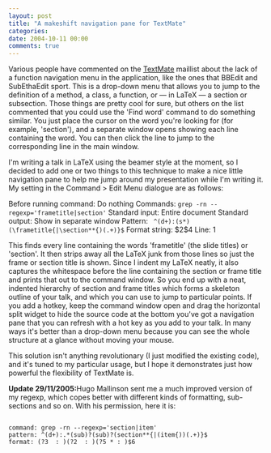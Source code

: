 ```yaml
---
layout: post
title: "A makeshift navigation pane for TextMate"
categories:
date: 2004-10-11 00:00
comments: true
---
```


<p>Various people have commented on the <a href="http://macromates.com/">TextMate</a> maillist about the lack of a function navigation menu in the application, like the ones that BBEdit and SubEthaEdit sport. This is a drop-down menu that allows you to jump to the definition of a method, a class, a function, or &mdash; in LaTeX &mdash; a section or subsection. Those things are pretty cool for sure, but others on the list commented that you could use the 'Find word' command to do something similar. You just place the cursor on the word you're looking for (for example, 'section'), and a separate window opens showing each line containing the word. You can then click the line to jump to the corresponding line in the main window.</p>

<p>I'm writing a talk in LaTeX using the beamer style at the moment, so I decided to add one or two things to this technique to make a nice little navigation pane to help me jump around my presentation while I'm writing it. My setting in the Command > Edit Menu dialogue are as follows:</p>

<p>Before running command: Do nothing
Commands: <code>grep -rn --regexp='frametitle|section'</code>
Standard input: Entire document
Standard output: Show in separate window
Pattern: <code> ^(d+):(s*)(\frametitle{|\section**{)(.+)}$</code>
Format string: $2$4
Line: 1</p>

<p>This finds every line containing the words 'frametitle' (the slide titles) or 'section'. It then strips away all the LaTeX junk from those lines so just the frame or section title is shown. Since I indent my LaTeX neatly, it also captures the whitespace before the line containing the section or frame title and prints that out to the command window. So you end up with a neat, indented hierarchy of section and frame titles which forms a skeleton outline of your talk, and which you can use to jump to particular points. If you add a hotkey, keep the command window open and drag the horizontal split widget to hide the source code at the bottom you've got a navigation pane that you can refresh with a hot key as you add to your talk. In many ways it's better than a drop-down menu because you can see the whole structure at a glance without moving your mouse.</p>

<p>This solution isn't anything revolutionary (I just modified the existing code), and it's tuned to my particular usage, but I hope it demonstrates just how powerful the flexibility of TextMate is.</p>

<p><strong>Update 29/11/2005:</strong>Hugo Mallinson sent me a much improved version of my regexp, which copes better with different kinds of formatting, sub-sections and so on. With his permission, here it is:

<pre>
<code>
command: grep -rn --regexp='section|item'
pattern: ^(d+):.*(sub)?(sub)?(section**{|(item{))(.+)}$
format: (?3  : )(?2  : )(?5 * : )$6
</code>
</pre>
</p>



